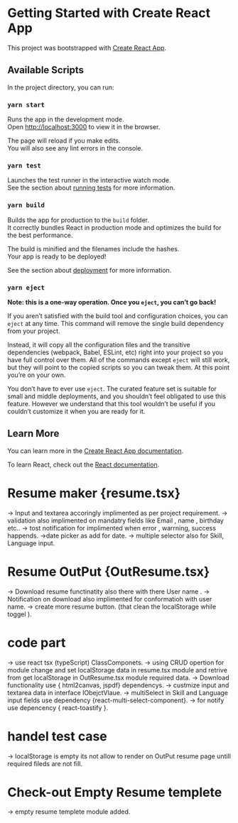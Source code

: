 # Getting Started with Create React App

This project was bootstrapped with [Create React App](https://github.com/facebook/create-react-app).

## Available Scripts

In the project directory, you can run:

### `yarn start`

Runs the app in the development mode.\
Open [http://localhost:3000](http://localhost:3000) to view it in the browser.

The page will reload if you make edits.\
You will also see any lint errors in the console.

### `yarn test`

Launches the test runner in the interactive watch mode.\
See the section about [running tests](https://facebook.github.io/create-react-app/docs/running-tests) for more information.

### `yarn build`

Builds the app for production to the `build` folder.\
It correctly bundles React in production mode and optimizes the build for the best performance.

The build is minified and the filenames include the hashes.\
Your app is ready to be deployed!

See the section about [deployment](https://facebook.github.io/create-react-app/docs/deployment) for more information.

### `yarn eject`

**Note: this is a one-way operation. Once you `eject`, you can’t go back!**

If you aren’t satisfied with the build tool and configuration choices, you can `eject` at any time. This command will remove the single build dependency from your project.

Instead, it will copy all the configuration files and the transitive dependencies (webpack, Babel, ESLint, etc) right into your project so you have full control over them. All of the commands except `eject` will still work, but they will point to the copied scripts so you can tweak them. At this point you’re on your own.

You don’t have to ever use `eject`. The curated feature set is suitable for small and middle deployments, and you shouldn’t feel obligated to use this feature. However we understand that this tool wouldn’t be useful if you couldn’t customize it when you are ready for it.

## Learn More

You can learn more in the [Create React App documentation](https://facebook.github.io/create-react-app/docs/getting-started).

To learn React, check out the [React documentation](https://reactjs.org/).

# Resume maker {resume.tsx}
-> Input and textarea accoringly implimented as per project requirement.
-> validation also implimented on mandatry fields like Email , name , birthday etc..
-> tost notification for implimented when error , warrning, success happends.
->date picker as add for date.
-> multiple selector also for Skill, Language input.

# Resume OutPut {OutResume.tsx}
-> Download resume functinatity also there with there User name .
-> Notification on download also implimented for conformatioh with user name.
-> create more resume button. (that clean the localStorage while toggel ).

# code part
-> use react tsx (typeScript) ClassComponets.
-> using CRUD opertion for module change and set localStorage data in resume.tsx module and retrive  from get   localStorage in OutResume.tsx module required data.
-> Download functionality use { html2canvas, jspdf} dependencys.
-> custmize input and textarea data in interface IObejctVlaue.
-> multiSelect in Skill and Language input fields use dependency {react-multi-select-component}.
-> for notify use depencency { react-toastify }.

# handel test case
-> localStorage is empty its not allow to render on OutPut resume page untill required fileds are not fill.

# Check-out Empty Resume templete
-> empty resume templete module added.